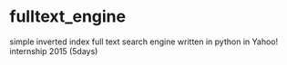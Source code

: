 fulltext_engine
===============

simple inverted index full text search engine written in python in Yahoo! internship 2015 (5days)
